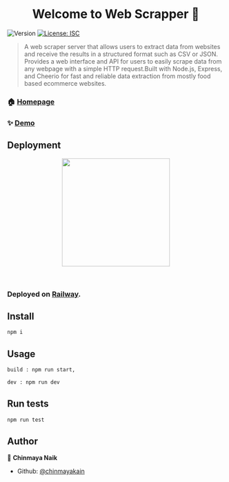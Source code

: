 <h1 align="center">Welcome to Web Scrapper 👋</h1>
<p>
  <img alt="Version" src="https://img.shields.io/badge/version-1.0.0-blue.svg?cacheSeconds=2592000" />
  <a href="#" target="_blank">
    <img alt="License: ISC" src="https://img.shields.io/badge/License-ISC-yellow.svg" />
  </a>
</p>

> A web scraper server that allows users to extract data from websites and receive the results in a structured format such as CSV or JSON. Provides a web interface and API for users to easily scrape data from any webpage with a simple HTTP request.Built with Node.js, Express, and Cheerio for fast and reliable data extraction from mostly food based ecommerce websites.

### 🏠 [Homepage](https://devoura-production.up.railway.app/)

### ✨ [Demo](https://devoura-production.up.railway.app/)

## Deployment

<p align="center">
  <img src="https://railway.app/brand/logo-light.png" width="250">
<p>

</br>

### Deployed on [Railway](https://railway.app/).

## Install

```sh
npm i
```

## Usage

```sh
build : npm run start,
```

```sh
dev : npm run dev
```

## Run tests

```sh
npm run test
```

## Author

👤 **Chinmaya Naik**

-   Github: [@chinmayakain](https://github.com/chinmayakain)
